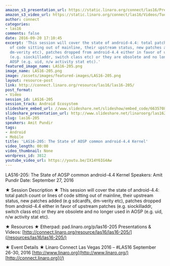 ```yaml
---
amazon_s3_presentation_url: https://static.linaro.org/connect/las16/Presentations/Tuesday/LAS16-205%20-%20The%20State%20of%20AOSP%20Common%20Android-4.4%20Kernel.pdf
amazon_s3_video_url: https://static.linaro.org/connect/las16/Videos/Tuesday/LAS16-205%20The%20State%20of%20AOSP%20Common%20android-4.4%20Kernel.mp4
author: connect
categories:
- las16
comments: false
date: 2016-09-20 17:10:45
excerpt: 'This session will cover the state of android-4.4: total patch count or lines
  of code sitting out of mainline, their upstream status, new patches added (e.g sdcardfs,
  dm-verity etc), patches dropped from android-4.4 either in favor of upstream patches
  (e.g. siockilladdr, switch class etc) or they are obsolete and no longer used in
  AOSP (e.g. uid, n/w activity stat etc).'
featured_image_name: LAS16-205.png
image_name: LAS16-205.png
image: /assets/images/featured-images/LAS16-205.png
layout: resource-post
link: http://connect.linaro.org/resource/las16/las16-205/
post_format:
- Video
session_id: LAS16-205
session_track: Android Ecosystem
slideshare_embed_url: //www.slideshare.net/slideshow/embed_code/66357089
slideshare_presentation_url: http://www.slideshare.net/linaroorg/las16205-the-state-of-aosp-common-android44-kernel
slug: las16-205
speakers: Amit Pundir
tags:
- Android
- Mobile
title: 'LAS16-205: The State of AOSP common android-4.4 Kernel'
video_length: 00:00
video_thumbnail: None
wordpress_id: 3812
youtube_video_url: https://youtu.be/IX14Y6IG4Aw
---
```


LAS16-205: The State of AOSP common android-4.4 Kernel
Speakers: Amit Pundir
Date: September 27, 2016

★ Session Description ★
This session will cover the state of android-4.4: total patch count or lines of code sitting out of mainline, their upstream status, new patches added (e.g sdcardfs, dm-verity etc), patches dropped from android-4.4 either in favor of upstream patches (e.g. siockilladdr, switch class etc) or they are obsolete and no longer used in AOSP (e.g. uid, n/w activity stat etc).

★ Resources ★
Etherpad: pad.linaro.org/p/las16-205
Presentations & Videos: [http://connect.linaro.org/resource/las16/las16-205/](/resources/las16/las16-205/)

★ Event Details ★
Linaro Connect Las Vegas 2016 – #LAS16
September 26-30, 2016
[http://www.linaro.org](http://www.linaro.org/)
[http://connect.linaro.org](/)